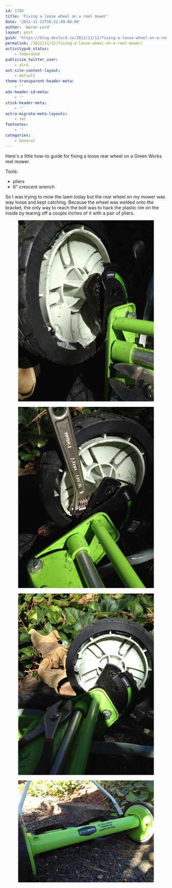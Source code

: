 ```yaml
---
id: 1786
title: 'Fixing a loose wheel on a reel mower'
date: '2012-11-12T16:22:49-08:00'
author: 'Aaron Lord'
layout: post
guid: 'https://blog.devlord.io/2012/11/12/fixing-a-loose-wheel-on-a-reel-mower/'
permalink: /2012/11/12/fixing-a-loose-wheel-on-a-reel-mower/
activitypub_status:
    - federated
publicize_twitter_user:
    - a1rd
ast-site-content-layout:
    - default
theme-transparent-header-meta:
    - ''
adv-header-id-meta:
    - ''
stick-header-meta:
    - ''
astra-migrate-meta-layouts:
    - set
footnotes:
    - ''
categories:
    - General
---
```


<!-- wp:paragraph -->
<p>Here's a little how-to guide for fixing a loose rear wheel on a Green Works reel mower.</p>
<!-- /wp:paragraph -->

<!-- wp:paragraph -->
<p>Tools:</p>
<!-- /wp:paragraph -->

<!-- wp:list -->
<ul><!-- wp:list-item -->
<li>pliers</li>
<!-- /wp:list-item -->

<!-- wp:list-item -->
<li>6" crescent wrench</li>
<!-- /wp:list-item --></ul>
<!-- /wp:list -->

<!-- wp:paragraph -->
<p>So I was trying to mow the lawn today but the rear wheel on my mower was way loose and kept catching. Because the wheel was welded onto the bracket, the only way to reach the bolt was to hack the plastic rim on the inside by tearing off a couple inches of it with a pair of pliers.</p>
<!-- /wp:paragraph -->

<!-- wp:image {"linkDestination":"custom"} -->
<figure class="wp-block-image"><a href="/assets/img/2012/11/20121112-161832.jpg"><img src="/assets/img/2012/11/20121112-161832.jpg" alt="20121112-161832.jpg"/></a></figure>
<!-- /wp:image -->

<!-- wp:image {"linkDestination":"custom"} -->
<figure class="wp-block-image"><a href="/assets/img/2012/11/20121112-161853-scaled-1.jpg"><img src="/assets/img/2012/11/20121112-161853-scaled-1.jpg" alt="20121112-161853.jpg"/></a></figure>
<!-- /wp:image -->

<!-- wp:image {"linkDestination":"custom"} -->
<figure class="wp-block-image"><a href="/assets/img/2012/11/20121112-161803-scaled-1.jpg"><img src="/assets/img/2012/11/20121112-161803-scaled-1.jpg" alt="20121112-161803.jpg"/></a></figure>
<!-- /wp:image -->

<!-- wp:image {"linkDestination":"custom"} -->
<figure class="wp-block-image"><a href="/assets/img/2012/11/20121112-161906-scaled-1.jpg"><img src="/assets/img/2012/11/20121112-161906-scaled-1.jpg" alt="20121112-161906.jpg"/></a></figure>
<!-- /wp:image -->